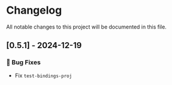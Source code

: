 # Changelog

All notable changes to this project will be documented in this file.

<!-- generated by git-cliff -->
## [0.5.1] - 2024-12-19

### 🐛 Bug Fixes

- Fix `test-bindings-proj`

<!-- generated by git-cliff -->
